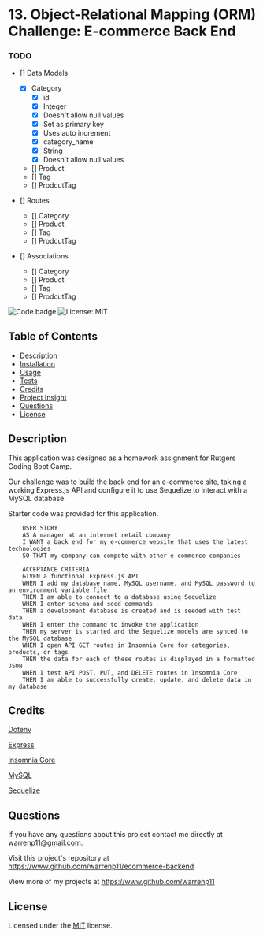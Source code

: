 # 13. Object-Relational Mapping (ORM) Challenge: E-commerce Back End

### TODO

* [] Data Models
    * [x] Category
        * [x] id
        * [x] Integer
        * [x] Doesn't allow null values
        * [x] Set as primary key
        * [x] Uses auto increment
        * [x] category_name
        * [x] String
        * [x] Doesn't allow null values
    * [] Product
    * [] Tag
    * [] ProdcutTag

* [] Routes
    * [] Category
    * [] Product
    * [] Tag
    * [] ProdcutTag

* [] Associations
    * [] Category
    * [] Product
    * [] Tag
    * [] ProdcutTag

















![Code badge](https://img.shields.io/github/languages/top/warrenp11/ecommerce-backend) 
![License: MIT](https://img.shields.io/badge/License-MIT-yellow.svg)

## Table of Contents
* [Description](#description)
* [Installation](#installation)
* [Usage](#usage)
* [Tests](#tests)
* [Credits](#credits)
* [Project Insight](#project-insight)
* [Questions](#questions)
* [License](#license)

## Description
This application was designed as a homework assignment for Rutgers Coding Boot Camp.

Our challenge was to build the back end for an e-commerce site, taking a working Express.js API and configure it to use Sequelize to interact with a MySQL database.

Starter code was provided for this application.

        USER STORY
        AS A manager at an internet retail company
        I WANT a back end for my e-commerce website that uses the latest technologies
        SO THAT my company can compete with other e-commerce companies

        ACCEPTANCE CRITERIA
        GIVEN a functional Express.js API
        WHEN I add my database name, MySQL username, and MySQL password to an environment variable file
        THEN I am able to connect to a database using Sequelize
        WHEN I enter schema and seed commands
        THEN a development database is created and is seeded with test data
        WHEN I enter the command to invoke the application
        THEN my server is started and the Sequelize models are synced to the MySQL database
        WHEN I open API GET routes in Insomnia Core for categories, products, or tags
        THEN the data for each of these routes is displayed in a formatted JSON
        WHEN I test API POST, PUT, and DELETE routes in Insomnia Core
        THEN I am able to successfully create, update, and delete data in my database

## Credits
[Dotenv](https://www.npmjs.com/package/dotenv)

[Express](https://www.npmjs.com/package/express)

[Insomnia Core](https://insomnia.rest/)

[MySQL](https://www.npmjs.com/package/mysql2)

[Sequelize](https://www.npmjs.com/package/sequelize)


## Questions
If you have any questions about this project contact me directly at warrenp11@gmail.com. 
  
Visit this project's repository at https://www.github.com/warrenp11/ecommerce-backend

View more of my projects at https://www.github.com/warrenp11


## License
Licensed under the [MIT](./LICENSE.txt/) license.